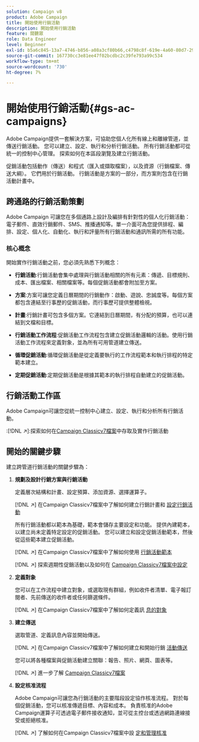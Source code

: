 ```yaml
---
solution: Campaign v8
product: Adobe Campaign
title: 開始使用行銷活動
description: 開始使用行銷活動
feature: 閱聽眾
role: Data Engineer
level: Beginner
exl-id: b5a6c845-13a7-4746-b856-a08a3cf80b66,c4798c8f-619e-4a60-80d7-29b9e4c61168
source-git-commit: 167730cc3e81ee47f02bcdbc2c39fe793a99c534
workflow-type: tm+mt
source-wordcount: '730'
ht-degree: 7%

---
```


# 開始使用行銷活動{#gs-ac-campaigns}

Adobe Campaign提供一套解決方案，可協助您個人化所有線上和離線管道，並傳送行銷活動。 您可以建立、設定、執行和分析行銷活動。 所有行銷活動都可從統一的控制中心管理。 探索如何在本區段瀏覽及建立行銷活動。

促銷活動包括動作（傳送）和程式（匯入或擷取檔案），以及資源（行銷檔案、傳送大綱）。 它們用於行銷活動。 行銷活動是方案的一部分，而方案則包含在行銷活動計畫中。

## 跨通路的行銷活動策劃

Adobe Campaign 可讓您在多個通路上設計及編排有針對性的個人化行銷活動：電子郵件、直效行銷郵件、SMS、推播通知等。單一介面可為您提供排程、編排、設定、個人化、自動化、執行和評量所有行銷活動和通訊所需的所有功能。

### 核心概念

開始實作行銷活動之前，您必須先熟悉下列概念：

* **行銷活動**:行銷活動會集中處理與行銷活動相關的所有元素：傳遞、目標規則、成本、匯出檔案、相關檔案等。每個促銷活動都會附加至方案。

* **方案**:方案可讓您定義日曆期間的行銷動作：啟動、遊說、忠誠度等。每個方案都包含連結至行事歷的促銷活動，而行事歷可提供整體檢視。

* **計畫**:行銷計畫可包含多個方案。它連結到日曆期間，有分配的預算，也可以連結到文檔和目標。

* **行銷活動工作流程**:促銷活動工作流程包含建立促銷活動邏輯的活動。使用行銷活動工作流程來定義對象，並為所有可用管道建立傳送。

* **循環促銷活動**:循環促銷活動是從定義要執行的工作流程範本和執行排程的特定範本建立。

* **定期促銷活動**:定期促銷活動是根據其範本的執行排程自動建立的促銷活動。

## 行銷活動工作區

Adobe Campaign可讓您從統一控制中心建立、設定、執行和分析所有行銷活動。

:[!DNL :arrow_upper_right:]:探索如何在[Campaign Classicv7檔案](https://experienceleague.adobe.com/docs/campaign-classic/using/orchestrating-campaigns/about-marketing-campaigns/accessing-marketing-campaigns.html?lang=en#orchestrating-campaigns)中存取及實作行銷活動


## 開始的關鍵步驟

建立跨管道行銷活動的關鍵步驟為：

1. **規劃及設計行銷方案與行銷活動**

   定義層次結構和計畫、設定預算、添加資源、選擇運算子。

   [!DNL :arrow_upper_right:] 在Campaign Classicv7檔案中了解如何建立行銷計畫和 [設定行銷活動](https://experienceleague.adobe.com/docs/campaign-classic/using/orchestrating-campaigns/orchestrate-campaigns/setting-up-marketing-campaigns.html?lang=en#creating-plan-and-program-hierarchy)

   所有行銷活動都以範本為基礎，範本會儲存主要設定和功能。 提供內建範本，以建立尚未定義特定設定的促銷活動。 您可以建立和設定促銷活動範本，然後從這些範本建立促銷活動。

   [!DNL :arrow_upper_right:] 在Campaign Classicv7檔案中了解如何使用 [行銷活動範本](https://experienceleague.adobe.com/docs/campaign-classic/using/orchestrating-campaigns/orchestrate-campaigns/marketing-campaign-templates.html?lang=en#orchestrating-campaigns)

   [!DNL :arrow_upper_right:] 探索週期性促銷活動以及如何在 [Campaign Classicv7檔案中設定](https://experienceleague.adobe.com/docs/campaign-classic/using/orchestrating-campaigns/orchestrate-campaigns/setting-up-marketing-campaigns.html?lang=en#recurring-and-periodic-campaigns)

1. **定義對象**

   您可以在工作流程中建立對象，或選取現有群組，例如收件者清單、電子報訂閱者、先前傳送的收件者或任何篩選條件。

   [!DNL :arrow_upper_right:] 在Campaign Classicv7檔案中了解如何定義訊 [息的對象](https://experienceleague.adobe.com/docs/campaign-classic/using/orchestrating-campaigns/orchestrate-campaigns/marketing-campaign-target.html?lang=en#orchestrating-campaigns)

1. **建立傳送**

   選取管道、定義訊息內容並開始傳送。

   [!DNL :arrow_upper_right:] 在Campaign Classicv7檔案中了解如何建立和開始行銷 [活動傳送](https://experienceleague.adobe.com/docs/campaign-classic/using/orchestrating-campaigns/orchestrate-campaigns/marketing-campaign-deliveries.html?lang=en#creating-deliveries)

   您可以將各種檔案與促銷活動建立關聯：報告、照片、網頁、圖表等。

   [!DNL :arrow_upper_right:] 進一步了解 [Campaign Classicv7檔案](https://experienceleague.adobe.com/docs/campaign-classic/using/orchestrating-campaigns/orchestrate-campaigns/marketing-campaign-assets.html?lang=en#adding-documents)

1. **設定核准流程**

   Adobe Campaign可讓您為行銷活動的主要階段設定協作核准流程。 對於每個促銷活動，您可以核准傳遞目標、內容和成本。 負責核准的Adobe Campaign運算子可透過電子郵件接收通知，並可從主控台或透過網路連線接受或拒絕核准。

   [!DNL :arrow_upper_right:] 了解如何在Campaign Classicv7檔案中設 [定和管理核准](https://experienceleague.adobe.com/docs/campaign-classic/using/orchestrating-campaigns/orchestrate-campaigns/marketing-campaign-approval.html?lang=en#orchestrating-campaigns)

